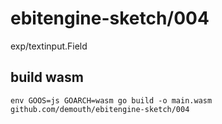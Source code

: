 # ebitengine-sketch/004

exp/textinput.Field

## build wasm

```
env GOOS=js GOARCH=wasm go build -o main.wasm github.com/demouth/ebitengine-sketch/004
```
